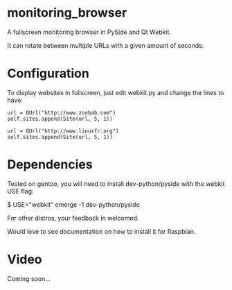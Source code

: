 monitoring_browser
==================

A fullscreen monitoring browser in PySide and Qt Webkit.

It can rotate between multiple URLs with a given amount of seconds.

Configuration
=============

To display websites in fullscreen, just edit webkit.py and change the lines to have:

    url = QUrl("http://www.zoobab.com")
    self.sites.append(Site(url, 5, 1))
    
    url = QUrl("http://www.linuxfr.org")
    self.sites.append(Site(url, 5, 1))


Dependencies
============

Tested on gentoo, you will need to install dev-python/pyside with the webkit USE flag:

$ USE="webkit" emerge -1 dev-python/pyside

For other distros, your feedback in welcomed.

Would love to see documentation on how to install it for Raspbian.

Video
=====

Coming soon...
